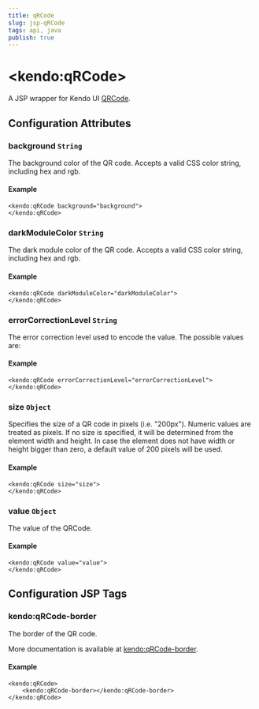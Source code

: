 ```yaml
---
title: qRCode
slug: jsp-qRCode
tags: api, java
publish: true
---
```


# \<kendo:qRCode\>
A JSP wrapper for Kendo UI [QRCode](/api/dataviz/qrcode).

## Configuration Attributes

### background `String`

The background color of the QR code. Accepts a valid CSS color string, including hex and rgb.

#### Example
    <kendo:qRCode background="background">
    </kendo:qRCode>

### darkModuleColor `String`

The dark module color of the QR code. Accepts a valid CSS color string, including hex and rgb.

#### Example
    <kendo:qRCode darkModuleColor="darkModuleColor">
    </kendo:qRCode>

### errorCorrectionLevel `String`

The error correction level used to encode the value. The possible values are:

#### Example
    <kendo:qRCode errorCorrectionLevel="errorCorrectionLevel">
    </kendo:qRCode>

### size `Object`

Specifies the size of a QR code in pixels (i.e. "200px"). Numeric values are treated as pixels. If no size is specified, it will be determined from the element width and height. In case the element does not have width or height bigger than zero, a default value of 200 pixels will be used.

#### Example
    <kendo:qRCode size="size">
    </kendo:qRCode>

### value `Object`

The value of the QRCode.

#### Example
    <kendo:qRCode value="value">
    </kendo:qRCode>


##  Configuration JSP Tags

### kendo:qRCode-border

The border of the QR code.

More documentation is available at [kendo:qRCode-border](qrcode/border).

#### Example

    <kendo:qRCode>
        <kendo:qRCode-border></kendo:qRCode-border>
    </kendo:qRCode>

